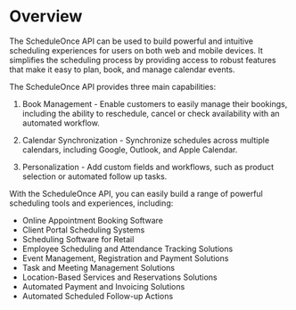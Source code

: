 # Overview

The ScheduleOnce API can be used to build powerful and intuitive scheduling experiences for users on both web and mobile devices. It simplifies the scheduling process by providing access to robust features that make it easy to plan, book, and manage calendar events.

The ScheduleOnce API provides three main capabilities:

1. Book Management - Enable customers to easily manage their bookings, including the ability to reschedule, cancel or check availability with an automated workflow.

2. Calendar Synchronization - Synchronize schedules across multiple calendars, including Google, Outlook, and Apple Calendar.

3. Personalization - Add custom fields and workflows, such as product selection or automated follow up tasks.

With the ScheduleOnce API, you can easily build a range of powerful scheduling tools and experiences, including:

- Online Appointment Booking Software
- Client Portal Scheduling Systems
- Scheduling Software for Retail
- Employee Scheduling and Attendance Tracking Solutions
- Event Management, Registration and Payment Solutions
- Task and Meeting Management Solutions
- Location-Based Services and Reservations Solutions
- Automated Payment and Invoicing Solutions
- Automated Scheduled Follow-up Actions
